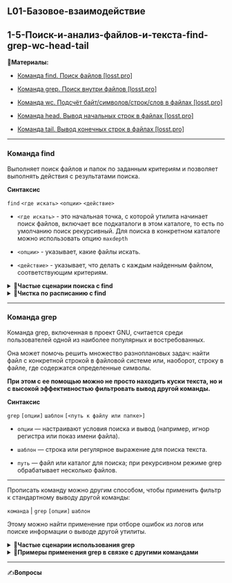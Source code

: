 ## L01-Базовое-взаимодействие

## 1-5-Поиск-и-анализ-файлов-и-текста-find-grep-wc-head-tail

📗**Материалы:**

- [Команда find. Поиск файлов [losst.pro]](https://losst.pro/komanda-find-v-linux)

- [Команда grep. Поиск внутри файлов [losst.pro]](https://losst.pro/gerp-poisk-vnutri-fajlov-v-linux)

- [Команда wc. Подсчёт байт/символов/строк/слов в файлах [losst.pro]](https://losst.pro/komanda-wc-v-linux)

- [Команда head. Вывод начальных строк в файлах [losst.pro]](https://losst.pro/komanda-head-linux)

- [Команда tail. Вывод конечных строк в файлах [losst.pro]](https://losst.pro/komanda-tail-linux)

---

### Команда find

Выполняет поиск файлов и папок по заданным критериям и позволяет выполнять действия с результатами поиска. 

**Синтаксис**

`find` `<где искать>` `<опции>` `<действие>`

- `<где искать>` - это начальная точка, с которой утилита начинает поиск файлов, включает все подкаталоги в этом каталоге, то есть по умолчанию поиск рекурсивный. Для поиска в конкретном каталоге можно использовать опцию `maxdepth`

- `<опции>` - указывает, какие файлы искать.

- `<действие>` - указывает, что делать с каждым найденным файлом, соответствующим критериям.

<details>
<summary><b>🔑Частые сценарии поиска с find</b></summary>

---

`-name / -iname` — поиск по имени (с учётом/без учёта регистра)

```bash
find /var/log -name "*.log"
find . -iname "readme*"
```

`-type` - тип объекта поиска. Возможные варианты: `f` — файл; `d` — каталог; `l` — ссылка; `p` — pipe; `s` — сокет.

```bash
find /etc -type d -name "nginx"
find . -type f -name "*.sh"
```

`-size` — поиск по размеру

```bash
find /home -type f -size +100M     # больше 100 МБ
find /var -type f -size -10k      # меньше 10 КБ
```

`-mtime / -mmin` — поиск по времени изменения

```bash
find /tmp -type f -mtime +7        # старше 7 дней
find . -type f -mmin -30           # изменён за последние 30 минут
```

`-user / -group` — поиск по владельцу или группе

```bash
find /var/www -user nginx
find /srv -group developers
```

`-perm` — поиск по правам доступа

```bash
find / -perm 777 -type f           # небезопасные файлы
find /usr/bin -perm /4000          # setuid-файлы
```

`-maxdepth` — ограничение глубины поиска

```bash
find . -maxdepth 1 -type f
```

`-prune` — исключение каталогов

```bash
find . -path "./venv" -prune -o -name "*.py" -print
```

`-empty` — поиск пустых файлов/директорий

```bash
find . -type f -empty
find . -type d -empty
```

`-delete` — сразу удалить найденное

```bash
find /tmp -type f -empty -delete
```

`-exec … {} \;` — выполнить команду над найденным.

```bash
find . -name "*.log" -exec gzip {} \;
find /etc -name "*.conf" -exec grep "listen" {} \;
```
</details>

<details>
<summary><b>🔑Чистка по расписанию с find</b></summary>

---

Команду `find` удобно использовать для автоматического удаления устаревших файлов.

Открываем на редактирование задания cron: `crontab -e`

И добавляем:

```bash
0 0 * * * /bin/find /tmp -mtime +14 -exec rm {} \;
```

в данном примере мы удаляем все файлы и папки из каталога `/tmp`, которые старше `14 дней`. Задание запускается `каждый день в 00:00`.
</details>


---

### Команда grep

Команда grep, включенная в проект GNU, считается среди пользователей одной из наиболее популярных и востребованных.

Она может помочь решить множество разноплановых задач: найти файл с конкретной строкой в файловой системе или, наоборот, строку в файле, где содержатся определенные символы.

**При этом с ее помощью можно не просто находить куски текста, но и с высокой эффективностью фильтровать вывод другой команды.**

**Синтаксис**

`grep` `[опции]` `шаблон` `[<путь к файлу или папке>]`

- `опции` — настраивают условия поиска и вывод (например, игнор регистра или показ имени файла).

- `шаблон` — строка или регулярное выражение для поиска текста.

- `путь` — файл или каталог для поиска; при рекурсивном режиме grep обрабатывает несколько файлов.

---

Прописать команду можно другим способом, чтобы применить фильтр к стандартному выводу другой команды:

`команда` | `grep` `[опции]` `шаблон`

Этому можно найти применение при отборе ошибок из логов или поиске информации о выводе другой утилиты.

<details>
<summary><b>🔎Частые сценарии использования grep</b></summary>

---

**Поиск слова в одном файле:**

```bash
grep "ERROR" /var/log/syslog
```

**Игнор регистра:**

```bash
grep -i "warning" /var/log/messages
```

**Рекурсивный поиск в каталоге:**

```bash
grep -r "TODO" ~/projects
```

**Показ номеров строк с совпадением:**

```bash
grep -n "main" app.c
```

**Подсчёт количества совпадений:**

```bash
grep -c "failed" /var/log/auth.log
```

**Вывод только совпавшей части строки:**

```bash
grep -o "https\?://[a-zA-Z0-9./]*" file.txt
```

**Исключение строк по шаблону:**

```bash
grep -v "DEBUG" app.log
```

**Поиск только целых слов:**

```bash
grep -w "cat" animals.txt
```

**Поиск с регулярными выражениями:**

```bash
grep -E "[0-9]{3}-[0-9]{2}-[0-9]{2}" data.txt
```

**Подсветка совпадений:**

```bash
grep --color=auto "ERROR" server.log
```

**Вывод только имён файлов с совпадениями:**

```bash
grep -l "pattern" *.txt
```
</details>

<details>
<summary><b>🔎Примеры применения grep в связке с другими командами</b></summary>

---

**Фильтрация вывода `dmesg` (системные сообщения ядра):**

```bash
dmesg | grep -i "usb" ## Ищет все сообщения про USB, игнорируя регистр.
```

**Отбор ошибок из логов с `tail`:**

```bash
tail -f /var/log/syslog | grep "ERROR" ## Показывает новые строки с ошибками в реальном времени.
```

**Поиск процессов через `ps`:**

```bash
ps aux | grep nginx ## Ищет процессы с именем `nginx`
```

**Фильтрация списка файлов с `ls`:**

```bash
ls -l /var/log | grep ".log" ## Выводит только лог-файлы.
```

**Подсчёт количества совпадений через `wc`:**

```bash
grep -r "TODO" ~/projects | wc -l ## Считает, сколько раз встречается шаблон во всех файлах.
```

**Комбинация с `sort` и `uniq` для подсчёта уникальных строк:**

```bash
cat file.txt | grep "ERROR" | sort | uniq -c ## Выводит сколько раз каждая уникальная строка с “ERROR” встречается.
```

**Фильтрация вывода `journalctl`:**

```bash
journalctl -u nginx.service | grep "fail" ## Ищет ошибки в логах конкретного сервиса.
```

</details>

---

✍️**Вопросы**